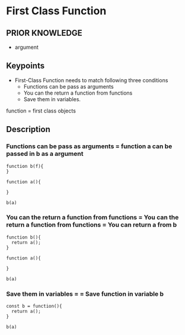 # First Class Function

## PRIOR KNOWLEDGE
- argument

## Keypoints
- First-Class Function needs to match following three conditions
  - Functions can be pass as arguments
  - You can the return a function from functions
  - Save them in variables.

function = first class objects

## Description
### Functions can be pass as arguments   = function a can be passed in b as a argument
```
function b(f){
}

function a(){

}

b(a)
```

### You can the return a function from functions = You can the return a function from functions = You can return a from b
```
function b(){
  return a();
}

function a(){

}

b(a)
```


### Save them in variables = = Save function in variable b
```
const b = function(){ 
  return a();
}

b(a)
```
